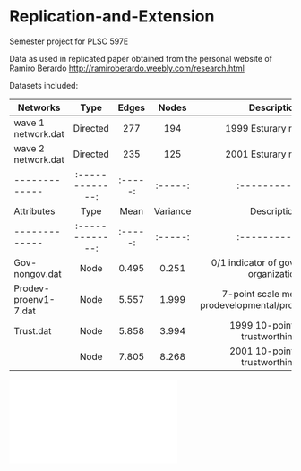 # Replication-and-Extension
Semester project for PLSC 597E

Data as used in replicated paper obtained from the personal website of Ramiro Berardo http://ramiroberardo.weebly.com/research.html

Datasets included:

| Networks             | Type           | Edges   | Nodes    | Description                           
| -------------        |:-------------: | :-----: | :-----:  | :------------:                        
| wave 1 network.dat   | Directed       | 277     | 194      | 1999 Esturary network
| wave 2 network.dat   | Directed       | 235     | 125      | 2001 Esturary network
| -------------        |:-------------: | :-----: | :-----:  | :------------:  
| Attributes           | Type           | Mean    | Variance | Description   
| -------------        |:-------------: | :-----: | :-----:  | :------------:  
| Gov-nongov.dat       | Node           | 0.495   | 0.251    | 0/1 indicator of governmental organization  
| Prodev-proenv1-7.dat | Node           | 5.557   | 1.999    | 7-point scale measuring prodevelopmental/proenviromental  
| Trust.dat            | Node           | 5.858   | 3.994    | 1999 10-point scale trustworthiness
|                      | Node           | 7.805   | 8.268    | 2001 10-point scale trustworthiness

![wiki-Vote Visualization](visuals/wikiPlot.pdf)
